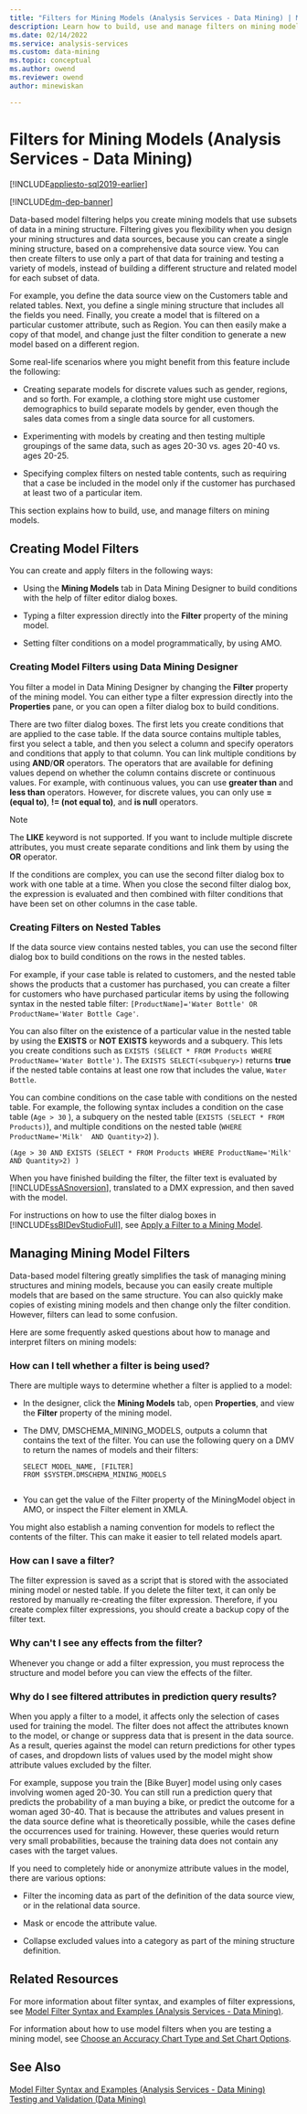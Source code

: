 ```yaml
---
title: "Filters for Mining Models (Analysis Services - Data Mining) | Microsoft Docs"
description: Learn how to build, use and manage filters on mining models that help you create mining models that use subsets of data in a mining structure.
ms.date: 02/14/2022
ms.service: analysis-services
ms.custom: data-mining
ms.topic: conceptual
ms.author: owend
ms.reviewer: owend
author: minewiskan

---
```

# Filters for Mining Models (Analysis Services - Data Mining)
[!INCLUDE[appliesto-sql2019-earlier](../includes/appliesto-sql2019-earlier.md)]

[!INCLUDE[dm-dep-banner](../includes/dm-dep-banner.md)]

  Data-based model filtering helps you create mining models that use subsets of data in a mining structure. Filtering gives you flexibility when you design your mining structures and data sources, because you can create a single mining structure, based on a comprehensive data source view. You can then create filters to use only a part of that data for training and testing a variety of models, instead of building a different structure and related model for each subset of data.  
  
 For example, you define the data source view on the Customers table and related tables. Next, you define a single mining structure that includes all the fields you need. Finally, you create a model that is filtered on a particular customer attribute, such as Region. You can then easily make a copy of that model, and change just the filter condition to generate a new model based on a different region.  
  
 Some real-life scenarios where you might benefit from this feature include the following:  
  
-   Creating separate models for discrete values such as gender, regions, and so forth. For example, a clothing store might use customer demographics to build separate models by gender, even though the sales data comes from a single data source for all customers.  
  
-   Experimenting with models by creating and then testing multiple groupings of the same data, such as ages 20-30 vs. ages 20-40 vs. ages 20-25.  
  
-   Specifying complex filters on nested table contents, such as requiring that a case be included in the model only if the customer has purchased at least two of a particular item.  
  
 This section explains how to build, use, and manage filters on mining models.  
  
## Creating Model Filters  
 You can create and apply filters in the following ways:  
  
-   Using the **Mining Models** tab in Data Mining Designer to build conditions with the help of filter editor dialog boxes.  
  
-   Typing a filter expression directly into the **Filter** property of the mining model.  
  
-   Setting filter conditions on a model programmatically, by using AMO.  
  
### Creating Model Filters using Data Mining Designer  
 You filter a model in Data Mining Designer by changing the **Filter** property of the mining model. You can either type a filter expression directly into the **Properties** pane, or you can open a filter dialog box to build conditions.  
  
 There are two filter dialog boxes. The first lets you create conditions that are applied to the case table. If the data source contains multiple tables, first you select a table, and then you select a column and specify operators and conditions that apply to that column. You can link multiple conditions by using **AND**/**OR** operators. The operators that are available for defining values depend on whether the column contains discrete or continuous values. For example, with continuous values, you can use **greater than** and **less than** operators. However, for discrete values, you can only use **= (equal to)**, **!= (not equal to)**, and **is null** operators.  
  
> [!NOTE]  
>  The **LIKE** keyword is not supported. If you want to include multiple discrete attributes, you must create separate conditions and link them by using the **OR** operator.  
  
 If the conditions are complex, you can use the second filter dialog box to work with one table at a time. When you close the second filter dialog box, the expression is evaluated and then combined with filter conditions that have been set on other columns in the case table.  
  
### Creating Filters on Nested Tables  
 If the data source view contains nested tables, you can use the second filter dialog box to build conditions on the rows in the nested tables.  
  
 For example, if your case table is related to customers, and the nested table shows the products that a customer has purchased, you can create a filter for customers who have purchased particular items by using the following syntax in the nested table filter: `[ProductName]='Water Bottle' OR ProductName='Water Bottle Cage'`.  
  
 You can also filter on the existence of a particular value in the nested table by using the **EXISTS** or **NOT EXISTS** keywords and a subquery. This lets you create conditions such as `EXISTS (SELECT * FROM Products WHERE ProductName='Water Bottle')`. The `EXISTS SELECT(<subquery>)` returns **true** if the nested table contains at least one row that includes the value, `Water Bottle`.  
  
 You can combine conditions on the case table with conditions on the nested table. For example, the following syntax includes a condition on the case table (`Age > 30` ), a subquery on the nested table (`EXISTS (SELECT * FROM Products)`), and multiple conditions on the nested table (`WHERE ProductName='Milk'  AND Quantity>2`) ).  
  
```  
(Age > 30 AND EXISTS (SELECT * FROM Products WHERE ProductName='Milk'  AND Quantity>2) )  
```  
  
 When you have finished building the filter, the filter text is evaluated by [!INCLUDE[ssASnoversion](../includes/ssasnoversion-md.md)], translated to a DMX expression, and then saved with the model.  
  
 For instructions on how to use the filter dialog boxes in [!INCLUDE[ssBIDevStudioFull](../includes/ssbidevstudiofull-md.md)], see [Apply a Filter to a Mining Model](../../analysis-services/data-mining/apply-a-filter-to-a-mining-model.md).  
  
## Managing Mining Model Filters  
 Data-based model filtering greatly simplifies the task of managing mining structures and mining models, because you can easily create multiple models that are based on the same structure. You can also quickly make copies of existing mining models and then change only the filter condition. However, filters can lead to some confusion.  
  
 Here are some frequently asked questions about how to manage and interpret filters on mining models:  
  
### How can I tell whether a filter is being used?  
 There are multiple ways to determine whether a filter is applied to a model:  
  
-   In the designer, click the **Mining Models** tab, open **Properties**, and view the **Filter** property of the mining model.  
  
-   The DMV, DMSCHEMA_MINING_MODELS, outputs a column that contains the text of the filter. You can use the following query on a DMV to return the names of models and their filters:  
  
    ```  
    SELECT MODEL_NAME, [FILTER]   
    FROM $SYSTEM.DMSCHEMA_MINING_MODELS  
  
    ```  
  
-   You can get the value of the Filter property of the MiningModel object in AMO, or inspect the Filter element in XMLA.  
  
 You might also establish a naming convention for models to reflect the contents of the filter. This can make it easier to tell related models apart.  
  
### How can I save a filter?  
 The filter expression is saved as a script that is stored with the associated mining model or nested table. If you delete the filter text, it can only be restored by manually re-creating the filter expression. Therefore, if you create complex filter expressions, you should create a backup copy of the filter text.  
  
### Why can't I see any effects from the filter?  
 Whenever you change or add a filter expression, you must reprocess the structure and model before you can view the effects of the filter.  
  
### Why do I see filtered attributes in prediction query results?  
 When you apply a filter to a model, it affects only the selection of cases used for training the model. The filter does not affect the attributes known to the model, or change or suppress data that is present in the data source. As a result, queries against the model can return predictions for other types of cases, and dropdown lists of values used by the model might show attribute values excluded by the filter.  
  
 For example, suppose you train the [Bike Buyer] model using only cases involving women aged 20-30. You can still run a prediction query that predicts the probability of a man buying a bike, or predict the outcome for a woman aged 30-40. That is because the attributes and values present in the data source define what is theoretically possible, while the cases define the occurrences used for training. However, these queries would return very small probabilities, because the training data does not contain any cases with the target values.  
  
 If you need to completely hide or anonymize attribute values in the model, there are various options:  
  
-   Filter the incoming data as part of the definition of the data source view, or in the relational data source.  
  
-   Mask or encode the attribute value.  
  
-   Collapse excluded values into a category as part of the mining structure definition.  
  
## Related Resources  
 For more information about filter syntax, and examples of filter expressions, see [Model Filter Syntax and Examples &#40;Analysis Services - Data Mining&#41;](../../analysis-services/data-mining/model-filter-syntax-and-examples-analysis-services-data-mining.md).  
  
 For information about how to use model filters when you are testing a mining model, see [Choose an Accuracy Chart Type and Set Chart Options](../../analysis-services/data-mining/choose-an-accuracy-chart-type-and-set-chart-options.md).  
  
## See Also  
 [Model Filter Syntax and Examples &#40;Analysis Services - Data Mining&#41;](../../analysis-services/data-mining/model-filter-syntax-and-examples-analysis-services-data-mining.md)   
 [Testing and Validation &#40;Data Mining&#41;](../../analysis-services/data-mining/testing-and-validation-data-mining.md)  
  
  
